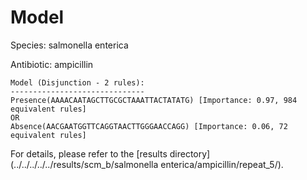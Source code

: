 
# Model

Species: salmonella enterica

Antibiotic: ampicillin

```
Model (Disjunction - 2 rules):
------------------------------
Presence(AAAACAATAGCTTGCGCTAAATTACTATATG) [Importance: 0.97, 984 equivalent rules]
OR
Absence(AACGAATGGTTCAGGTAACTTGGGAACCAGG) [Importance: 0.06, 72 equivalent rules]

```

For details, please refer to the [results directory](../../../../../results/scm_b/salmonella enterica/ampicillin/repeat_5/).

